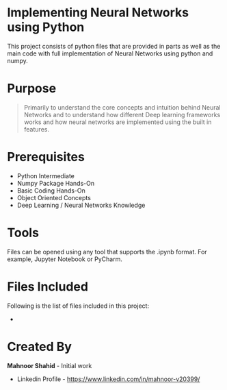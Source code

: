 # Implementing Neural Networks using Python

This project consists of python files that are provided in parts as well as the main code with full implementation of Neural Networks using python and numpy.

# Purpose

> Primarily to understand the core concepts and intuition behind Neural Networks and to understand how different Deep learning frameworks works and how neural networks are implemented using the built in features.

# Prerequisites
 - Python Intermediate
 - Numpy Package Hands-On
 - Basic Coding Hands-On
 - Object Oriented Concepts
 - Deep Learning / Neural Networks Knowledge
  
# Tools
Files can be opened using any tool that supports the .ipynb format. For example, Jupyter Notebook or PyCharm.

 # Files Included
 Following is the list of files included in this project:

- 
 
 # Created By
 **Mahnoor Shahid** - Initial work
 - Linkedin Profile - https://www.linkedin.com/in/mahnoor-v20399/
